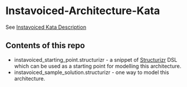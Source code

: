 # Instavoiced-Architecture-Kata

See [Instavoiced Kata Description](https://sammancoaching.org/kata_descriptions/instavoiced.html)

## Contents of this repo

* instavoiced_starting_point.structurizr - a snippet of [Structurizr](https://structurizr.com/) DSL which can be used as a starting point for modelling this architecture.
* instavoiced_sample_solution.structurizr - one way to model this architecture.